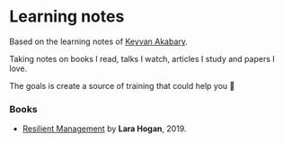 # Learning notes

Based on the learning notes of [Keyvan Akabary](https://github.com/keyvanakbary/learning-notes).

Taking notes on books I read, talks I watch, articles I study and papers I love.

The goals is create a source of training that could help you 🤞

### Books

* [Resilient Management](books/resilient-management.md) by **Lara Hogan**, 2019.
